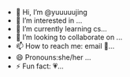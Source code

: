 - 👋 Hi, I’m @yuuuuujing
- 👀 I’m interested in ...
- 🌱 I’m currently learning cs...
- 💞️ I’m looking to collaborate on ...
- 📫 How to reach me: email 📧...
- 😄 Pronouns:she/her ...
- ⚡ Fun fact: 💗...

<!---
yuuuuujing/yuuuuujing is a ✨ special ✨ repository because its `README.md` (this file) appears on your GitHub profile.
You can click the Preview link to take a look at your changes.
--->
